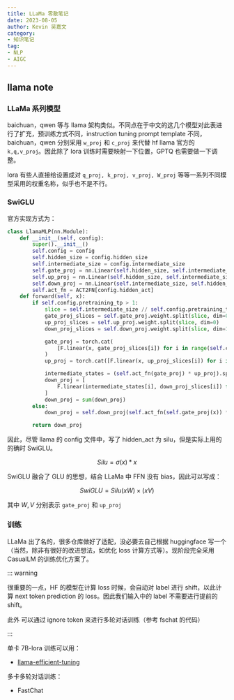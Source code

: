 ```yaml
---
title: LLaMa 零散笔记
date: 2023-08-05
author: Kevin 吴嘉文
category:
- 知识笔记
tag:
- NLP
- AIGC
---
```


## llama note

### LLaMa 系列模型

baichuan，qwen 等与 llama 架构类似。不同点在于中文的这几个模型对此表进行了扩充，预训练方式不同，instruction tuning prompt template 不同，baichuan，qwen 分别采用 `w_proj` 和 `c_proj` 来代替 hf llama 官方的 `k,q,v_proj`。因此除了 lora 训练时需要映射一下位置，GPTQ 也需要做一下调整。

lora 有些人直接给设置成对 `q_proj, k_proj, v_proj, W_proj` 等等一系列不同模型采用的权重名称，似乎也不是不行。

### SwiGLU

官方实现方式为：

```python
class LlamaMLP(nn.Module):
    def __init__(self, config):
        super().__init__()
        self.config = config
        self.hidden_size = config.hidden_size
        self.intermediate_size = config.intermediate_size
        self.gate_proj = nn.Linear(self.hidden_size, self.intermediate_size, bias=False)
        self.up_proj = nn.Linear(self.hidden_size, self.intermediate_size, bias=False)
        self.down_proj = nn.Linear(self.intermediate_size, self.hidden_size, bias=False)
        self.act_fn = ACT2FN[config.hidden_act] 
    def forward(self, x):
        if self.config.pretraining_tp > 1:
            slice = self.intermediate_size // self.config.pretraining_tp
            gate_proj_slices = self.gate_proj.weight.split(slice, dim=0)
            up_proj_slices = self.up_proj.weight.split(slice, dim=0)
            down_proj_slices = self.down_proj.weight.split(slice, dim=1)

            gate_proj = torch.cat(
                [F.linear(x, gate_proj_slices[i]) for i in range(self.config.pretraining_tp)], dim=-1
            )
            up_proj = torch.cat([F.linear(x, up_proj_slices[i]) for i in range(self.config.pretraining_tp)], dim=-1)

            intermediate_states = (self.act_fn(gate_proj) * up_proj).split(slice, dim=2)
            down_proj = [
                F.linear(intermediate_states[i], down_proj_slices[i]) for i in range(self.config.pretraining_tp)
            ]
            down_proj = sum(down_proj)
        else:
            down_proj = self.down_proj(self.act_fn(self.gate_proj(x)) * self.up_proj(x))

        return down_proj
```

因此，尽管 llama 的 config 文件中，写了 hidden_act 为 silu，但是实际上用的的确时 SwiGLU。

$$
Silu = \sigma (x) * x
$$

SwiGLU 融合了 GLU 的思想，结合 LLaMa 中 FFN 没有 bias，因此可以写成：

$$
SwiGLU = Silu(xW)\times (xV)
$$

其中 $W,V$ 分别表示 `gate_proj` 和 `up_proj`

### 训练

LLaMa 出了名的，很多仓库做好了适配，没必要去自己根据 huggingface 写一个（当然，除非有很好的改进想法，如优化 loss 计算方式等）。现阶段完全采用 CasualLM 的训练优化方案了。

::: warning

很重要的一点，HF 的模型在计算 loss 时候，会自动对 label 进行 shift，以此计算 next token prediction 的 loss。因此我们输入中的 label 不需要进行提前的 shift。

此外 可以通过 ignore token 来进行多轮对话训练（参考 fschat 的代码）

:::

单卡 7B-lora 训练可以用：

+ [llama-efficient-tuning](https://github.com/hiyouga/LLaMA-Efficient-Tuning)

多卡多轮对话训练：

+ FastChat

